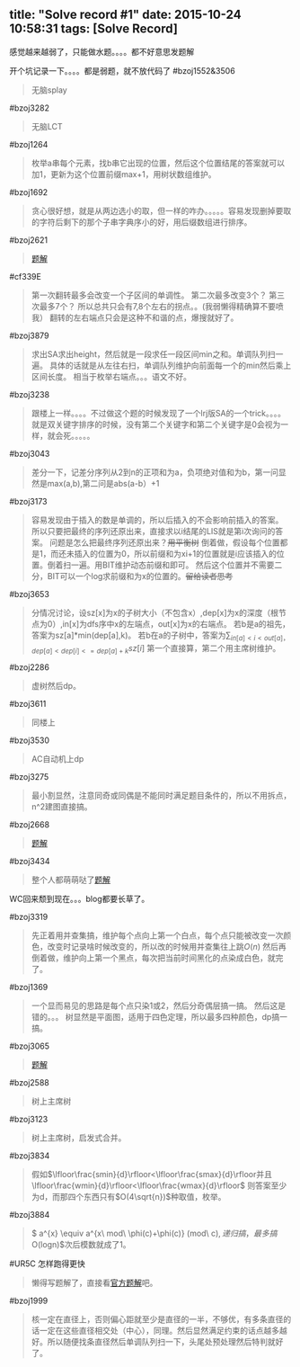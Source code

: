 title: "Solve record #1"
date: 2015-10-24 10:58:31
tags: [Solve Record]
---
感觉越来越弱了，只能做水题。。。。都不好意思发题解
<!--more-->
开个坑记录一下。。。。都是弱题，就不放代码了
#bzoj1552&3506
>无脑splay

#bzoj3282
>无脑LCT

#bzoj1264
>枚举a串每个元素，找b串它出现的位置，然后这个位置结尾的答案就可以加1，更新为这个位置前缀max+1，用树状数组维护。

#bzoj1692
>贪心很好想，就是从两边选小的取，但一样的咋办。。。。。容易发现删掉要取的字符后剩下的那个子串字典序小的好，用后缀数组进行排序。

#bzoj2621
>[题解](http://bakser.gitcafe.com/2015/01/28/bzoj2621-Usaco2012-Mar-Cows-in-a-Skyscraper/)

#cf339E
>第一次翻转最多会改变一个子区间的单调性。
第二次最多改变3个？
第三次最多7个？
所以总共只会有7,8个左右的拐点。。(我弱懒得精确算不要喷我）
翻转的左右端点只会是这种不和谐的点，爆搜就好了。

#bzoj3879
>求出SA求出height，然后就是一段求任一段区间min之和。单调队列扫一遍。
具体的话就是从左往右扫，单调队列维护向前面每一个的min然后乘上区间长度。
相当于枚举右端点。。。语文不好。

#bzoj3238
>跟楼上一样。。。。不过做这个题的时候发现了一个lrj版SA的一个trick。。。。就是双关键字排序的时候，没有第二个关键字和第二个关键字是0会视为一样，就会死。。。。。

#bzoj3043
>差分一下，记差分序列从2到n的正项和为a，负项绝对值和为b，第一问显然是max(a,b),第二问是abs(a-b）+1

#bzoj3173
>容易发现由于插入的数是单调的，所以后插入的不会影响前插入的答案。
所以只要把最终的序列还原出来，直接求以i结尾的LIS就是第i次询问的答案。
问题是怎么把最终序列还原出来？<del>用平衡树</del>
倒着做，假设每个位置都是1，而还未插入的位置为0，所以前缀和为xi+1的位置就是i应该插入的位置。倒着扫一遍。用BIT维护动态前缀和即可。
然后这个位置并不需要二分，BIT可以一个log求前缀和为x的位置的。<del>留给读者思考</del>

#bzoj3653
>分情况讨论，设sz[x]为x的子树大小（不包含x）,dep[x]为x的深度（根节点为0）,in[x]为dfs序中x的左端点，out[x]为x的右端点。
若b是a的祖先，答案为sz[a]\*min(dep[a],k)。
若b在a的子树中，答案为$\sum_{in[a]<i<out[a]，dep[a]<dep[i]<=dep[a]+k} sz[i]$
第一个直接算，第二个用主席树维护。

#bzoj2286
>虚树然后dp。

#bzoj3611
>同楼上

#bzoj3530
>AC自动机上dp

#bzoj3275
>最小割显然，注意同奇或同偶是不能同时满足题目条件的，所以不用拆点，n^2建图直接搞。

#bzoj2668
>[题解](http://bakser.gitcafe.com/2015/02/04/bzoj2668-CQOI2012-%E4%BA%A4%E6%8D%A2%E6%A3%8B%E5%AD%90/)

#bzoj3434
>整个人都萌萌哒了[题解](http://bakser.gitcafe.com/2015/02/04/bzoj3434-Wc2014-%E6%97%B6%E7%A9%BA%E7%A9%BF%E6%A2%AD/)

WC回来颓到现在。。。blog都要长草了。

#bzoj3319
>先正着用并查集搞，维护每个点向上第一个白点，每个点只能被改变一次颜色，改变时记录啥时候改变的，所以改的时候用并查集往上跳$O(n)$
然后再倒着做，维护向上第一个黑点，每次把当前时间黑化的点染成白色，就完了。

#bzoj1369
>一个显而易见的思路是每个点只染1或2，然后分奇偶层搞一搞。
然后这是错的。。。
树显然是平面图，适用于四色定理，所以最多四种颜色，dp搞一搞。

#bzoj3065
>[题解]("http://bakser.gitcafe.io/2015/03/11/bzoj3065-%E5%B8%A6%E6%8F%92%E5%85%A5%E5%8C%BA%E9%97%B4K%E5%B0%8F%E5%80%BC/")

#bzoj2588
>树上主席树

#bzoj3123
>树上主席树，启发式合并。

#bzoj3834
>假如$\lfloor\frac{smin}{d}\rfloor<\lfloor\frac{smax}{d}\rfloor并且\lfloor\frac{wmin}{d}\rfloor<\lfloor\frac{wmax}{d}\rfloor$
则答案至少为d，而那四个东西只有$O(4\sqrt{n})$种取值，枚举。

#bzoj3884
>$ a^{x} \equiv a^{x\ mod\ \phi(c)+\phi(c)} (mod\ c)$,递归搞，最多搞$O(logn)$次后模数就成了1。

#UR5C 怎样跑得更快
>懒得写题解了，直接看[官方题解](http://vfleaking.blog.uoj.ac/blog/62)吧。

#bzoj1999
>核一定在直径上，否则偏心距就至少是直径的一半，不够优，有多条直径的话一定在这些直径相交处（中心），同理。然后显然满足约束的话点越多越好。所以随便找条直径然后单调队列扫一下，头尾处预处理然后特判就好了。

